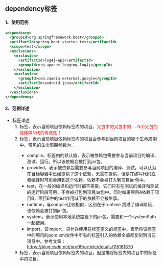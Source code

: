 ## dependency标签



#### 1、使用范例

```xml
<dependency>
  <groupId>org.springframework.boot</groupId>
  <artifactId>spring-boot-starter-test</artifactId>
  <scope>test</scope>
  <exclusions>
    <exclusion>
      <artifactId>log4j-api</artifactId>
      <groupId>org.apache.logging.log4j</groupId>
    </exclusion>
    <exclusion>
      <groupId>com.vaadin.external.google</groupId>
      <artifactId>android-json</artifactId>
    </exclusion>
  </exclusions>
</dependency>
```



#### 2、范例详述

- 标签详述
  1. <dependency>标签，表示当前项目依赖<dependency>标签内的项目。<font color="red">父包中的父包中的.....N个父包的<dependency>具体隔N代的传递性！</font>
  2. <scope>标签，表示当前项目依赖<dependency>标签内的项目会参与到当前项目的哪个生命周期中。常见的生命周期参数为：
     - compile，<scope>标签内的默认值，表示被依赖包需要参与当前项目的编译、测试、运行。所以该依赖会被打到jar包。
     - provided，表示被依赖包需要参与当前项目的编译、测试。可以认为在目标容器中已经提供了这个依赖，无需在提供，但是在编写代码或者编译时可能会用到这个依赖。依赖不会被打入到项目jar包中。
     - test，在一般的编译和运行时都不需要，它们只有在测试的编译和测试的运行阶段可用，不会被打包到项目jar包中。同时如果项目A依赖于项目B，项目B中的test作用域下的依赖不会被继承。
     - runtime，与compile比较相似，区别在于runtime 跳过了编译阶段，该依赖会被打到jar包。
     - system，表示使用本地系统路径下的jar包，需要和一个systemPath一起使用。
     - import，该<scope>import</scope>，只允许使用在<dependencyManagement>标签定义的<dependency>标签中。表示将该<dependency>标签中的项目的pom.xml文件中所有的<dependency>标签引入的依赖全部都复制到当前项目中。参考文章：https://blog.csdn.net/oro99/article/details/115161370
  3. <exclusions>标签，表示当前项目依赖<dependency>标签内的项目，但是排除<dependency>标签内的项目中的<exclusions>标签中的项目。

